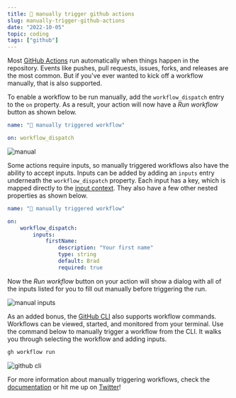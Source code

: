 ```yaml
---
title: 🏁 manually trigger github actions
slug: manually-trigger-github-actions
date: "2022-10-05"
topic: coding
tags: ["github"]
---
```


Most [GitHub Actions][actions] run automatically when things happen in the repository. Events like pushes, pull requests, issues, forks, and releases are the most common. But if you've ever wanted to kick off a workflow manually, that is also supported.

To enable a workflow to be run manually, add the `workflow_dispatch` entry to the `on` property. As a result, your action will now have a _Run workflow_ button as shown below.

```yaml
name: "🏁 manually triggered workflow"

on: workflow_dispatch
```

![manual][manual]

Some actions require inputs, so manually triggered workflows also have the ability to accept inputs. Inputs can be added by adding an `inputs` entry underneath the `workflow_dispatch` property. Each input has a key, which is mapped directly to the [input context][input-context]. They also have a few other nested properties as shown below.

```yaml
name: "🏁 manually triggered workflow"

on:
    workflow_dispatch:
        inputs:
            firstName:
                description: "Your first name"
                type: string
                default: Brad
                required: true
```

Now the _Run workflow_ button on your action will show a dialog with all of the inputs listed for you to fill out manually before triggering the run.

![manual inputs][manual-inputs]

As an added bonus, the [GitHub CLI][cli] also supports workflow commands. Workflows can be viewed, started, and monitored from your terminal. Use the command below to manually trigger a workflow from the CLI. It walks you through selecting the workflow and adding inputs.

```bash
gh workflow run
```

![github cli][workflow-cli]

For more information about manually triggering workflows, check the [documentation][workflow-dispatch] or hit me up on [Twitter][twitter]!

[actions]: https://github.com/features/actions
[input-context]: https://docs.github.com/en/actions/learn-github-actions/contexts#inputs-context
[manual]: https://res.cloudinary.com/bradgarropy/image/upload/f_auto,q_auto/bradgarropy.com/posts/manual.png
[manual-inputs]: https://res.cloudinary.com/bradgarropy/image/upload/f_auto,q_auto/bradgarropy.com/posts/manual-inputs.png
[workflow-dispatch]: https://docs.github.com/en/actions/using-workflows/events-that-trigger-workflows#workflow_dispatch
[workflow-cli]: https://res.cloudinary.com/bradgarropy/image/upload/f_auto,q_auto/bradgarropy.com/posts/workflow-cli.png
[cli]: https://cli.github.com
[twitter]: https://twitter.com/bradgarropy
